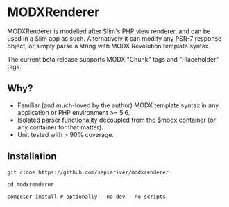 # MODXRenderer

MODXRenderer is modelled after Slim's PHP view renderer, and can be used in a Slim app as such. Alternatively it can modify any PSR-7 response object, or simply parse a string with MODX Revolution template syntax.

The current beta release supports MODX "Chunk" tags and "Placeholder" tags.

## Why?

- Familiar (and much-loved by the author) MODX template syntax in any application or PHP environment >= 5.6.
- Isolated parser functionality decoupled from the $modx container (or any container for that matter).
- Unit tested with > 90% coverage.

## Installation

```
git clone https://github.com/sepiariver/modxrenderer

cd modxrenderer

composer install # optionally --no-dev --no-scripts
```





